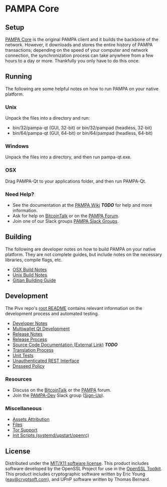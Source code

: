 PAMPA Core
=====================

Setup
---------------------
[PAMPA Core](http://pampa.org/wallet) is the original PAMPA client and it builds the backbone of the network. However, it downloads and stores the entire history of PAMPA transactions; depending on the speed of your computer and network connection, the synchronization process can take anywhere from a few hours to a day or more. Thankfully you only have to do this once.

Running
---------------------
The following are some helpful notes on how to run PAMPA on your native platform.

### Unix

Unpack the files into a directory and run:

- bin/32/pampa-qt (GUI, 32-bit) or bin/32/pampad (headless, 32-bit)
- bin/64/pampa-qt (GUI, 64-bit) or bin/64/pampad (headless, 64-bit)

### Windows

Unpack the files into a directory, and then run pampa-qt.exe.

### OSX

Drag PAMPA-Qt to your applications folder, and then run PAMPA-Qt.

### Need Help?

* See the documentation at the [PAMPA Wiki](https://en.bitcoin.it/wiki/Main_Page) ***TODO***
for help and more information.
* Ask for help on [BitcoinTalk](https://bitcointalk.org/index.php?topic=1262920.0) or on the [PAMPA Forum](http://forum.pampa.org/).
* Join one of our Slack groups [PAMPA Slack Groups](https://pampa.org/slack-logins/).

Building
---------------------
The following are developer notes on how to build PAMPA on your native platform. They are not complete guides, but include notes on the necessary libraries, compile flags, etc.

- [OSX Build Notes](build-osx.md)
- [Unix Build Notes](build-unix.md)
- [Gitian Building Guide](gitian-building.md)

Development
---------------------
The Pivx repo's [root README](https://github.com/PAMPA-Project/PAMPA/blob/master/README.md) contains relevant information on the development process and automated testing.

- [Developer Notes](developer-notes.md)
- [Multiwallet Qt Development](multiwallet-qt.md)
- [Release Notes](release-notes.md)
- [Release Process](release-process.md)
- [Source Code Documentation (External Link)](https://dev.visucore.com/bitcoin/doxygen/) ***TODO***
- [Translation Process](translation_process.md)
- [Unit Tests](unit-tests.md)
- [Unauthenticated REST Interface](REST-interface.md)
- [Dnsseed Policy](dnsseed-policy.md)

### Resources

* Discuss on the [BitcoinTalk](https://bitcointalk.org/index.php?topic=1262920.0) or the [PAMPA](http://forum.pampa.org/) forum.
* Join the [PAMPA-Dev](https://pampa-dev.slack.com/) Slack group ([Sign-Up](https://pampa-dev.herokuapp.com/)).

### Miscellaneous
- [Assets Attribution](assets-attribution.md)
- [Files](files.md)
- [Tor Support](tor.md)
- [Init Scripts (systemd/upstart/openrc)](init.md)

License
---------------------
Distributed under the [MIT/X11 software license](http://www.opensource.org/licenses/mit-license.php).
This product includes software developed by the OpenSSL Project for use in the [OpenSSL Toolkit](https://www.openssl.org/). This product includes
cryptographic software written by Eric Young ([eay@cryptsoft.com](mailto:eay@cryptsoft.com)), and UPnP software written by Thomas Bernard.
